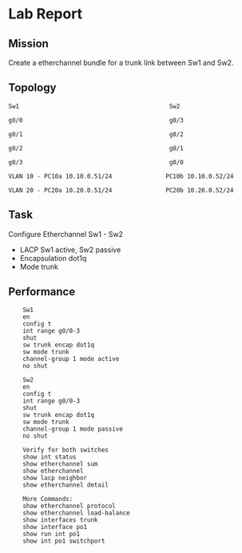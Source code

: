 # Lab Report

## Mission
Create a etherchannel bundle for a trunk link between Sw1 and Sw2.

## Topology

    Sw1                                          Sw2
    
    g0/0                                         g0/3
    
    g0/1                                         g0/2
    
    g0/2                                         g0/1
    
    g0/3                                         g0/0

    VLAN 10 - PC10a 10.10.0.51/24               PC10b 10.10.0.52/24
  
    VLAN 20 - PC20a 10.20.0.51/24               PC20b 10.20.0.52/24

## Task
Configure Etherchannel Sw1 - Sw2
- LACP Sw1 active, Sw2 passive
- Encapsulation dot1q
- Mode trunk
  
## Performance
        Sw1
        en
        config t
        int range g0/0-3
        shut
        sw trunk encap dot1q
        sw mode trunk
        channel-group 1 mode active
        no shut

        Sw2
        en
        config t
        int range g0/0-3
        shut
        sw trunk encap dot1q
        sw mode trunk
        channel-group 1 mode passive
        no shut

        Verify for both switches
        show int status
        show etherchannel sum
        show etherchannel
        show lacp neighbor
        show etherchannel detail

        More Commands:
        show etherchannel protocol
        show etherchannel load-balance
        show interfaces trunk
        show interface po1
        show run int po1
        show int po1 switchport
        
